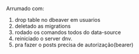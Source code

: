 Arrumado com: 
1. drop table no dbeaver em usuarios
2. deletado as migrations
3. rodado os comandos todos do data-source
4. reiniciado o server dnv.
5. pra fazer o posts precisa de autorização(bearer)
